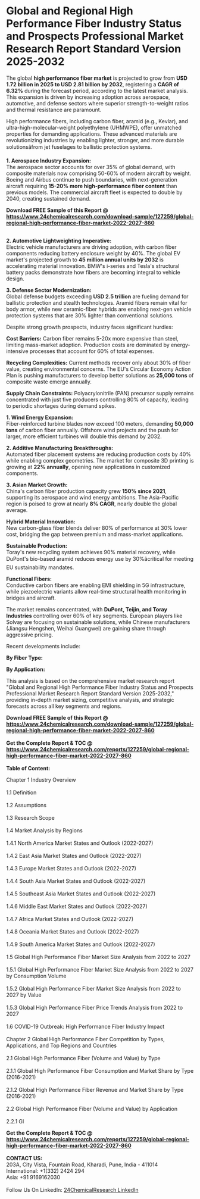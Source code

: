 <h1>Global and Regional High Performance Fiber Industry Status and Prospects Professional Market Research Report Standard Version 2025-2032</h1><p>The global <strong>high performance fiber market</strong> is projected to grow from <strong>USD 1.72 billion in 2025 to USD 2.81 billion by 2032</strong>, registering a <strong>CAGR of 6.32%</strong> during the forecast period, according to the latest market analysis. This expansion is driven by increasing adoption across aerospace, automotive, and defense sectors where superior strength-to-weight ratios and thermal resistance are paramount.</p><p>High performance fibers, including carbon fiber, aramid (e.g., Kevlar), and ultra-high-molecular-weight polyethylene (UHMWPE), offer unmatched properties for demanding applications. These advanced materials are revolutionizing industries by enabling lighter, stronger, and more durable solutionsâfrom jet fuselages to ballistic protection systems.</p><p><strong>1. Aerospace Industry Expansion:</strong><br>
The aerospace sector accounts for over 35% of global demand, with composite materials now comprising 50-60% of modern aircraft by weight. Boeing and Airbus continue to push boundaries, with next-generation aircraft requiring <strong>15-20% more high-performance fiber content</strong> than previous models. The commercial aircraft fleet is expected to double by 2040, creating sustained demand.</p><div><b>Download FREE Sample of this Report @ 
            <a href="https://www.24chemicalresearch.com/download-sample/127259/global-regional-high-performance-fiber-market-2022-2027-860">
            https://www.24chemicalresearch.com/download-sample/127259/global-regional-high-performance-fiber-market-2022-2027-860</a></b></div><br><p><strong>2. Automotive Lightweighting Imperative:</strong><br>
Electric vehicle manufacturers are driving adoption, with carbon fiber components reducing battery enclosure weight by 40%. The global EV market's projected growth to <strong>45 million annual units by 2032</strong> is accelerating material innovation. BMW's i-series and Tesla's structural battery packs demonstrate how fibers are becoming integral to vehicle design.</p><p><strong>3. Defense Sector Modernization:</strong><br>
Global defense budgets exceeding <strong>USD 2.5 trillion</strong> are fueling demand for ballistic protection and stealth technologies. Aramid fibers remain vital for body armor, while new ceramic-fiber hybrids are enabling next-gen vehicle protection systems that are 30% lighter than conventional solutions.</p><p>Despite strong growth prospects, industry faces significant hurdles:</p><p><strong>Cost Barriers:</strong> Carbon fiber remains 5-20x more expensive than steel, limiting mass-market adoption. Production costs are dominated by energy-intensive processes that account for 60% of total expenses.</p><p><strong>Recycling Complexities:</strong> Current methods recover only about 30% of fiber value, creating environmental concerns. The EU's Circular Economy Action Plan is pushing manufacturers to develop better solutions as <strong>25,000 tons</strong> of composite waste emerge annually.</p><p><strong>Supply Chain Constraints:</strong> Polyacrylonitrile (PAN) precursor supply remains concentrated with just five producers controlling 80% of capacity, leading to periodic shortages during demand spikes.</p><p><strong>1. Wind Energy Expansion:</strong><br>
Fiber-reinforced turbine blades now exceed 100 meters, demanding <strong>50,000 tons</strong> of carbon fiber annually. Offshore wind projects and the push for larger, more efficient turbines will double this demand by 2032.</p><p><strong>2. Additive Manufacturing Breakthroughs:</strong><br>
Automated fiber placement systems are reducing production costs by 40% while enabling complex geometries. The market for composite 3D printing is growing at <strong>22% annually</strong>, opening new applications in customized components.</p><p><strong>3. Asian Market Growth:</strong><br>
China's carbon fiber production capacity grew <strong>150% since 2021</strong>, supporting its aerospace and wind energy ambitions. The Asia-Pacific region is poised to grow at nearly <strong>8% CAGR</strong>, nearly double the global average.</p><p><strong>Hybrid Material Innovation:</strong><br>
	New carbon-glass fiber blends deliver 80% of performance at 30% lower cost, bridging the gap between premium and mass-market applications.</p><p><strong>Sustainable Production:</strong><br>
	Toray's new recycling system achieves 90% material recovery, while DuPont's bio-based aramid reduces energy use by 30%âcritical for meeting EU sustainability mandates.</p><p><strong>Functional Fibers:</strong><br>
	Conductive carbon fibers are enabling EMI shielding in 5G infrastructure, while piezoelectric variants allow real-time structural health monitoring in bridges and aircraft.</p><p>The market remains concentrated, with <strong>DuPont, Teijin, and Toray Industries</strong> controlling over 60% of key segments. European players like Solvay are focusing on sustainable solutions, while Chinese manufacturers (Jiangsu Hengshen, Weihai Guangwei) are gaining share through aggressive pricing.</p><p>Recent developments include:</p><p><strong>By Fiber Type:</strong></p><p><strong>By Application:</strong></p><p>This analysis is based on the comprehensive market research report "Global and Regional High Performance Fiber Industry Status and Prospects Professional Market Research Report Standard Version 2025-2032," providing in-depth market sizing, competitive analysis, and strategic forecasts across all key segments and regions.</p><div><b>Download FREE Sample of this Report @ 
            <a href="https://www.24chemicalresearch.com/download-sample/127259/global-regional-high-performance-fiber-market-2022-2027-860">
            https://www.24chemicalresearch.com/download-sample/127259/global-regional-high-performance-fiber-market-2022-2027-860</a></b></div><br><div><b>Get the Complete Report & TOC @ 
            <a href="https://www.24chemicalresearch.com/reports/127259/global-regional-high-performance-fiber-market-2022-2027-860">
            https://www.24chemicalresearch.com/reports/127259/global-regional-high-performance-fiber-market-2022-2027-860</a></b></div><br>
            <b>Table of Content:</b><p>Chapter 1 Industry Overview<br />
<br>1.1 Definition<br />
<br>1.2 Assumptions<br />
<br>1.3 Research Scope<br />
<br>1.4 Market Analysis by Regions<br />
<br>1.4.1 North America Market States and Outlook (2022-2027)<br />
<br>1.4.2 East Asia Market States and Outlook (2022-2027)<br />
<br>1.4.3 Europe Market States and Outlook (2022-2027)<br />
<br>1.4.4 South Asia Market States and Outlook (2022-2027)<br />
<br>1.4.5 Southeast Asia Market States and Outlook (2022-2027)<br />
<br>1.4.6 Middle East Market States and Outlook (2022-2027)<br />
<br>1.4.7 Africa Market States and Outlook (2022-2027)<br />
<br>1.4.8 Oceania Market States and Outlook (2022-2027)<br />
<br>1.4.9 South America Market States and Outlook (2022-2027)<br />
<br>1.5 Global High Performance Fiber Market Size Analysis from 2022 to 2027<br />
<br>1.5.1 Global High Performance Fiber Market Size Analysis from 2022 to 2027 by Consumption Volume<br />
<br>1.5.2 Global High Performance Fiber Market Size Analysis from 2022 to 2027 by Value<br />
<br>1.5.3 Global High Performance Fiber Price Trends Analysis from 2022 to 2027<br />
<br>1.6 COVID-19 Outbreak: High Performance Fiber Industry Impact<br />
<br>Chapter 2 Global High Performance Fiber Competition by Types, Applications, and Top Regions and Countries<br />
<br>2.1 Global High Performance Fiber (Volume and Value) by Type<br />
<br>2.1.1 Global High Performance Fiber Consumption and Market Share by Type (2016-2021)<br />
<br>2.1.2 Global High Performance Fiber Revenue and Market Share by Type (2016-2021)<br />
<br>2.2 Global High Performance Fiber (Volume and Value) by Application<br />
<br>2.2.1 Gl</p><div><b>Get the Complete Report & TOC @ 
            <a href="https://www.24chemicalresearch.com/reports/127259/global-regional-high-performance-fiber-market-2022-2027-860">
            https://www.24chemicalresearch.com/reports/127259/global-regional-high-performance-fiber-market-2022-2027-860</a></b></div><br><b>CONTACT US:</b><br>
            203A, City Vista, Fountain Road, Kharadi, Pune, India - 411014<br>
            International: +1(332) 2424 294<br>
            Asia: +91 9169162030 <br><br>
            Follow Us On LinkedIn: <a href="https://www.linkedin.com/company/24chemicalresearch/">24ChemicalResearch LinkedIn</a>
